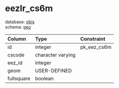# eezlr_cs6m
database: [obis](../)  
schema: [geo](geo)  

|Column|Type|Constraint|
|:---|:---|:---|
|id|integer|pk_eez_cs6m |
|cscode|character varying||
|eez_id|integer||
|geom|USER-DEFINED||
|fullsquare|boolean||
